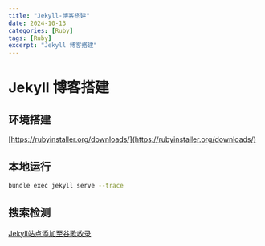 ```yaml
---
title: "Jekyll-博客搭建"
date: 2024-10-13
categories: [Ruby]
tags: [Ruby]
excerpt: "Jekyll 博客搭建"
---
```



# Jekyll 博客搭建

## 环境搭建

[https://rubyinstaller.org/downloads/](https://rubyinstaller.org/downloads/)

## 本地运行

```sh
bundle exec jekyll serve --trace
```


## 搜索检测

[Jekyll站点添加至谷歌收录](https://wilson1202.github.io/posts/add-jekyll-site-to-google-index/)
